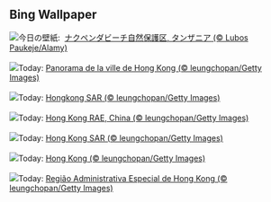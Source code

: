 ## Bing Wallpaper
![](https://www.bing.com/th?id=OHR.NakupendaBeach_JA-JP7735681361_UHD.jpg&w=1000)今日の壁紙: &nbsp;[ナクペンダビーチ自然保護区, タンザニア (© Lubos Paukeje/Alamy)](https://www.bing.com/th?id=OHR.NakupendaBeach_JA-JP7735681361_UHD.jpg)
<br><br/>
![](https://www.bing.com/th?id=OHR.WorldPopDay_FR-FR3886647732_UHD.jpg&w=1000)Today: [Panorama de la ville de Hong Kong (© leungchopan/Getty Images)](https://www.bing.com/th?id=OHR.WorldPopDay_FR-FR3886647732_UHD.jpg)
<br><br/>
![](https://www.bing.com/th?id=OHR.WorldPopDay_DE-DE5116367774_UHD.jpg&w=1000)Today: [Hongkong SAR (© leungchopan/Getty Images)](https://www.bing.com/th?id=OHR.WorldPopDay_DE-DE5116367774_UHD.jpg)
<br><br/>
![](https://www.bing.com/th?id=OHR.WorldPopDay_ES-ES2607091741_UHD.jpg&w=1000)Today: [Hong Kong RAE, China (© leungchopan/Getty Images)](https://www.bing.com/th?id=OHR.WorldPopDay_ES-ES2607091741_UHD.jpg)
<br><br/>
![](https://www.bing.com/th?id=OHR.WorldPopDay_EN-GB3438147607_UHD.jpg&w=1000)Today: [Hong Kong SAR (© leungchopan/Getty Images)](https://www.bing.com/th?id=OHR.WorldPopDay_EN-GB3438147607_UHD.jpg)
<br><br/>
![](https://www.bing.com/th?id=OHR.WorldPopDay_IT-IT9604532087_UHD.jpg&w=1000)Today: [Hong Kong (© leungchopan/Getty Images)](https://www.bing.com/th?id=OHR.WorldPopDay_IT-IT9604532087_UHD.jpg)
<br><br/>
![](https://www.bing.com/th?id=OHR.WorldPopDay_PT-BR1851252884_UHD.jpg&w=1000)Today: [Região Administrativa Especial de Hong Kong (© leungchopan/Getty Images)](https://www.bing.com/th?id=OHR.WorldPopDay_PT-BR1851252884_UHD.jpg)
<br><br/>
